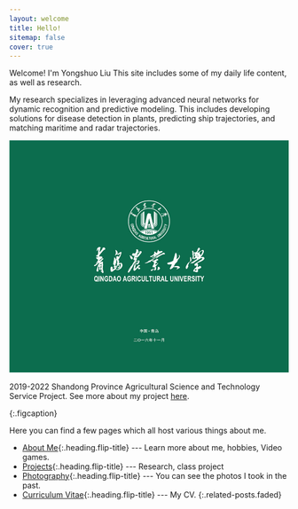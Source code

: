 ```yaml
---
layout: welcome
title: Hello!
sitemap: false
cover: true
---
```


Welcome! I'm Yongshuo Liu
This site includes some of my daily life content, as well as research.

My research specializes in leveraging advanced neural networks for dynamic recognition and predictive modeling. This includes developing solutions for disease detection in plants, predicting ship trajectories, and matching maritime and radar trajectories.

![Surp 2021 Cohort](/assets/img/first_main_page.png)

2019-2022 Shandong Province Agricultural Science and Technology Service Project. See more about my project [here](_projects/extinction.md).

{:.figcaption}

Here you can find a few pages which all host various things about me.

* [About Me]{:.heading.flip-title} --- Learn more about me, hobbies, Video games.
* [Projects]{:.heading.flip-title} --- Research, class project
* [Photography]{:.heading.flip-title} --- You can see the photos I took in the past.
* [Curriculum Vitae]{:.heading.flip-title} --- My CV.
{:.related-posts.faded}

[Projects]: projects
[About Me]: about
[Photography]: photography
[Curriculum Vitae]: cv

